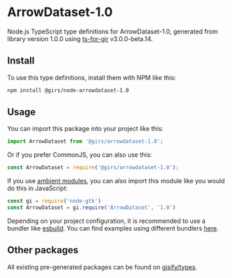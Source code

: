 
# ArrowDataset-1.0

Node.js TypeScript type definitions for ArrowDataset-1.0, generated from library version 1.0.0 using [ts-for-gir](https://github.com/gjsify/ts-for-gir) v3.0.0-beta.14.

## Install

To use this type definitions, install them with NPM like this:
```bash
npm install @girs/node-arrowdataset-1.0
```

## Usage

You can import this package into your project like this:
```ts
import ArrowDataset from '@girs/arrowdataset-1.0';
```

Or if you prefer CommonJS, you can also use this:
```ts
const ArrowDataset = require('@girs/arrowdataset-1.0');
```

If you use [ambient modules](https://github.com/gjsify/ts-for-gir/tree/main/packages/cli#ambient-modules), you can also import this module like you would do this in JavaScript:

```ts
const gi = require('node-gtk')
const ArrowDataset = gi.require('ArrowDataset', '1.0')
```

Depending on your project configuration, it is recommended to use a bundler like [esbuild](https://esbuild.github.io/). You can find examples using different bundlers [here](https://github.com/gjsify/ts-for-gir/tree/main/examples).

## Other packages

All existing pre-generated packages can be found on [gjsify/types](https://github.com/gjsify/types).